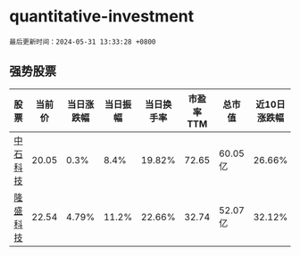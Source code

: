 # quantitative-investment

`最后更新时间：2024-05-31 13:33:28 +0800`

## 强势股票

|股票|当前价|当日涨跌幅|当日振幅|当日换手率|市盈率TTM|总市值|近10日涨跌幅|
|----|----|----|----|----|----|----|----|
|[中石科技](https://xueqiu.com/S/SZ300684)|20.05|0.3%|8.4%|19.82%|72.65|60.05亿|26.66%|
|[隆盛科技](https://xueqiu.com/S/SZ300680)|22.54|4.79%|11.2%|22.66%|32.74|52.07亿|32.12%|
